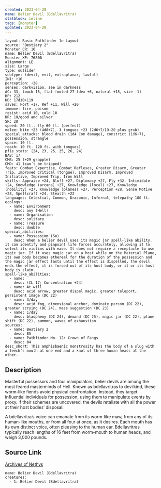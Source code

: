 ```yaml
---
created: 2023-04-28
name: Belier Devil (Bdellavritra)
statblock: inline
tags: [monster]
updated: 2023-04-28
---
```

```statblock
layout: Basic Pathfinder 1e Layout
source: "Bestiary 2"
Monster_CR: 16
name: Belier Devil (Bdellavritra)
Monster_XP: 76800
alignment: LE
size: Large
type: outsider
subtype: (devil, evil, extraplanar, lawful)
INI: +10
perception: +28
senses: darkvision, see in darkness
AC: 33, touch 15, flat-footed 27 (dex +6, natural +18, size -1)
HP: 212
HD: 17d10+119
saves: Fort +17, Ref +11, Will +20
immune: fire, poison
resist: acid 10, cold 10
DR: 10/good and silver
SR: 28
speed: 20 ft., fly 60 ft. (perfect)
melee: bite +23 (4d8+7), 3 tongues +23 (2d6+7/19-20 plus grab)
special_attacks: blood drain (1d4 Con damage), constrict (1d6+7), possession, strangle
space: 10 ft.
reach: 10 ft. (20 ft. with tongues)
pf1e_stats: [24, 23, 25, 25, 26, 24]
BAB: 17
CMB: 25 (+29 grapple)
CMD: 41 (can’t be tripped)
feats: Combat Expertise, Combat Reflexes, Greater Disarm, Greater Trip, Improved Critical (tongue), Improved Disarm, Improved Initiative, Improved Trip, Iron Will
skills: Appraise +24, Bluff +27, Diplomacy +27, Fly +32, Intimidate +24, Knowledge (arcana) +27, Knowledge (local) +27, Knowledge (nobility) +27, Knowledge (planes) +27, Perception +28, Sense Motive +28, Spellcraft +24, Stealth +22
languages: Celestial, Common, Draconic, Infernal, telepathy 100 ft.
ecology:
  - name: Environment
    desc: any (Hell)
  - name: Organisation
    desc: solitary
  - name: Treasure
    desc: double
special_abilities:
  - name: Possession (Su)
    desc: When a belier devil uses its magic jar spell-like ability, it can identify and pinpoint life forces accurately, allowing it to select its victims with ease. It does not require a receptacle to use magic jar. If it uses magic jar on a host while on the Material Plane, its own body becomes ethereal for the duration of the possession and the magic jar effect lasts until the effect is dispelled, the devil ends the effect, it is forced out of its host body, or it or its host body is slain.
spell-like_abilities:
  - name:
    desc: (CL 17; Concentration +24)
  - name: At will
    desc: acid arrow, greater dispel magic, greater teleport, persistent image (DC 22)
  - name: 3/day
    desc: acid fog, dimensional anchor, dominate person (DC 22), greater scrying (DC 24), mass suggestion (DC 23)
  - name: 1/day
    desc: blasphemy (DC 24), demand (DC 25), magic jar (DC 22), plane shift (DC 22), summon, waves of exhaustion
sources:
  - name: Bestiary 2
    desc: 85
  - name: Pathfinder No. 12: Crown of Fangs
    desc: 84
desc_short: This amphisbaenic monstrosity has the body of a slug with a leech’s mouth at one end and a knot of three human heads at the other. 
```
## Description
Masterful possessors and foul manipulators, belier devils are among the most feared masterminds of Hell. Known as bdellavritras to devilkind, these worm-like fiends avoid physical confrontation. Instead, they target influential individuals for possession, using them to manipulate events by proxy. If their schemes are uncovered, the devils retaliate with all the power at their host bodies’ disposal. 

A bdellavritra’s voice can emanate from its worm-like maw, from any of its human-like mouths, or from all four at once, as it desires. Each mouth has its own distinct voice, often pleasing to the human ear. Bdellavritras typically reach lengths of 16 feet from worm-mouth to human heads, and weigh 3,000 pounds.
## Source Link
[Archives of Nethys](https://aonprd.com/MonsterDisplay.aspx?ItemName=Belier%20Devil%20(Bdellavritra))
```encounter-table
name: Belier Devil (Bdellavritra)
creatures:
  - 1: Belier Devil (Bdellavritra)
```
